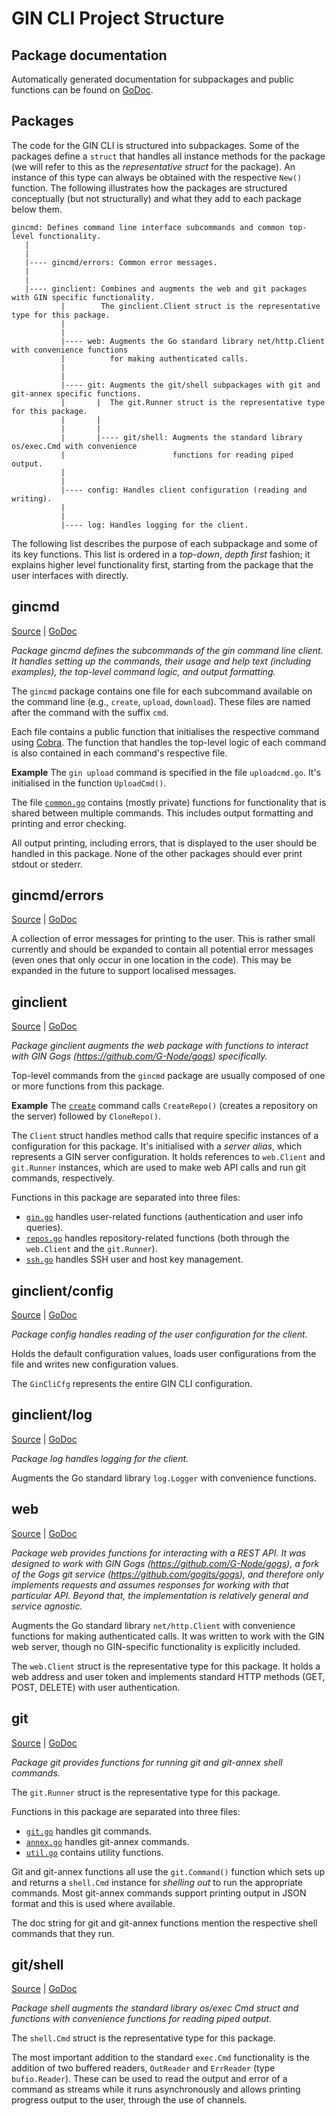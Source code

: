 # GIN CLI Project Structure

## Package documentation

Automatically generated documentation for subpackages and public functions can be found on [GoDoc](https://godoc.org/github.com/G-Node/gin-cli).


## Packages

The code for the GIN CLI is structured into subpackages.  Some of the packages define a `struct` that handles all instance methods for the package (we will refer to this as the *representative struct* for the package).  An instance of this type can always be obtained with the respective `New()` function.  The following illustrates how the packages are structured conceptually (but not structurally) and what they add to each package below them.

```
gincmd: Defines command line interface subcommands and common top-level functionality.
   |
   |
   |---- gincmd/errors: Common error messages.
   |
   |
   |---- ginclient: Combines and augments the web and git packages with GIN specific functionality.
           |        The ginclient.Client struct is the representative type for this package.
           |
           |
           |---- web: Augments the Go standard library net/http.Client with convenience functions
           |          for making authenticated calls.
           |
           |
           |---- git: Augments the git/shell subpackages with git and git-annex specific functions.
           |       |  The git.Runner struct is the representative type for this package.
           |       |
           |       |
           |       |---- git/shell: Augments the standard library os/exec.Cmd with convenience
           |                        functions for reading piped output.
           |
           |
           |---- config: Handles client configuration (reading and writing).
           |
           |
           |---- log: Handles logging for the client.

```


The following list describes the purpose of each subpackage and some of its key functions.  This list is ordered in a *top-down*, *depth first* fashion; it explains higher level functionality first, starting from the package that the user interfaces with directly.


## gincmd

[Source](../gincmd) | [GoDoc](https://godoc.org/github.com/G-Node/gin-cli/gincmd)

*Package gincmd defines the subcommands of the gin command line client. It handles setting up the commands, their usage and help text (including examples), the top-level command logic, and output formatting.*

The `gincmd` package contains one file for each subcommand available on the command line (e.g., `create`, `upload`, `download`).  These files are named after the command with the suffix `cmd`.

Each file contains a public function that initialises the respective command using [Cobra](https://github.com/spf13/cobra).  The function that handles the top-level logic of each command is also contained in each command's respective file.

**Example** The `gin upload` command is specified in the file `uploadcmd.go`.  It's initialised in the function `UploadCmd()`.

The file [`common.go`](../gincmd/common.go) contains (mostly private) functions for functionality that is shared between multiple commands.  This includes output formatting and printing and error checking.

All output printing, including errors, that is displayed to the user should be handled in this package.  None of the other packages should ever print stdout or stederr.


## gincmd/errors

[Source](../gincmd/ginerrors) | [GoDoc](https://godoc.org/github.com/G-Node/gin-cli/gincmd/ginerrors)

A collection of error messages for printing to the user.  This is rather small currently and should be expanded to contain all potential error messages (even ones that only occur in one location in the code).  This may be expanded in the future to support localised messages.


## ginclient

[Source](../ginclient) | [GoDoc](https://godoc.org/github.com/G-Node/gin-cli/ginclient)

*Package ginclient augments the web package with functions to interact with GIN Gogs (https://github.com/G-Node/gogs) specifically.*

Top-level commands from the `gincmd` package are usually composed of one or more functions from this package.

**Example** The [`create`](https://godoc.org/github.com/G-Node/gin-cli/gincmd/createcmd.go) command calls `CreateRepo()` (creates a repository on the server) followed by `CloneRepo()`.

The `Client` struct handles method calls that require specific instances of a configuration for this package.  It's initialised with a *server alias*, which represents a GIN server configuration.  It holds references to `web.Client` and `git.Runner` instances, which are used to make web API calls and run git commands, respectively.

Functions in this package are separated into three files:
- [`gin.go`](../ginclient/gin.go) handles user-related functions (authentication and user info queries).
- [`repos.go`](../ginclient/repos.go) handles repository-related functions (both through the `web.Client` and the `git.Runner`).
- [`ssh.go`](../ginclient/ssh.go) handles SSH user and host key management.


## ginclient/config

[Source](../ginclient/config) | [GoDoc](https://godoc.org/github.com/G-Node/gin-cli/ginclient/config)

*Package config handles reading of the user configuration for the client.*

Holds the default configuration values, loads user configurations from the file and writes new configuration values.

The `GinCliCfg` represents the entire GIN CLI configuration.


## ginclient/log

[Source](../ginclient/log) | [GoDoc](https://godoc.org/github.com/G-Node/gin-cli/ginclient/log)

*Package log handles logging for the client.*

Augments the Go standard library `log.Logger` with convenience functions.


## web

[Source](../web) | [GoDoc](https://godoc.org/github.com/G-Node/gin-cli/web)

*Package web provides functions for interacting with a REST API. It was designed to work with GIN Gogs (https://github.com/G-Node/gogs), a fork of the Gogs git service (https://github.com/gogits/gogs), and therefore only implements requests and assumes responses for working with that particular API. Beyond that, the implementation is relatively general and service agnostic.*

Augments the Go standard library `net/http.Client` with convenience functions for making authenticated calls.  It was written to work with the GIN web server, though no GIN-specific functionality is explicitly included.

The `web.Client` struct is the representative type for this package.  It holds a web address and user token and implements standard HTTP methods (GET, POST, DELETE) with user authentication.


## git

[Source](../git) | [GoDoc](https://godoc.org/github.com/G-Node/gin-cli/git)

*Package git provides functions for running git and git-annex shell commands.*

The `git.Runner` struct is the representative type for this package.

Functions in this package are separated into three files:
- [`git.go`](../git/git.go) handles git commands.
- [`annex.go`](../git/annex.go) handles git-annex commands.
- [`util.go`](../git/util.go) contains utility functions.

Git and git-annex functions all use the `git.Command()` function which sets up and returns a `shell.Cmd` instance for *shelling out* to run the appropriate commands.  Most git-annex commands support printing output in JSON format and this is used where available.

The doc string for git and git-annex functions mention the respective shell commands that they run.


## git/shell

[Source](../git/shell) | [GoDoc](https://godoc.org/github.com/G-Node/gin-cli/git/shell)

*Package shell augments the standard library os/exec Cmd struct and functions with convenience functions for reading piped output.*

The `shell.Cmd` struct is the representative type for this package.

The most important addition to the standard `exec.Cmd` functionality is the addition of two buffered readers, `OutReader` and `ErrReader` (type `bufio.Reader`).  These can be used to read the output and error of a command as streams while it runs asynchronously and allows printing progress output to the user, through the use of channels.
